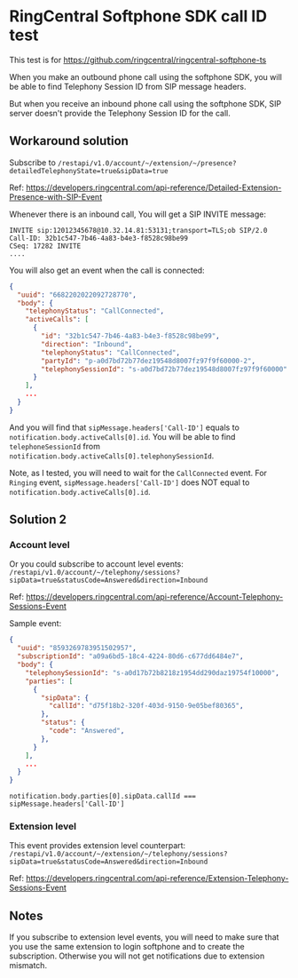 # RingCentral Softphone SDK call ID test

This test is for https://github.com/ringcentral/ringcentral-softphone-ts

When you make an outbound phone call using the softphone SDK, you will be able
to find Telephony Session ID from SIP message headers.

But when you receive an inbound phone call using the softphone SDK, SIP server
doesn't provide the Telephony Session ID for the call.

## Workaround solution

Subscribe to
`/restapi/v1.0/account/~/extension/~/presence?detailedTelephonyState=true&sipData=true`

Ref:
https://developers.ringcentral.com/api-reference/Detailed-Extension-Presence-with-SIP-Event

Whenever there is an inbound call, You will get a SIP INVITE message:

```
INVITE sip:12012345678@10.32.14.81:53131;transport=TLS;ob SIP/2.0
Call-ID: 32b1c547-7b46-4a83-b4e3-f8528c98be99
CSeq: 17282 INVITE
....
```

You will also get an event when the call is connected:

```json
{
  "uuid": "6682202022092728770",
  "body": {
    "telephonyStatus": "CallConnected",
    "activeCalls": [
      {
        "id": "32b1c547-7b46-4a83-b4e3-f8528c98be99",
        "direction": "Inbound",
        "telephonyStatus": "CallConnected",
        "partyId": "p-a0d7bd72b77dez19548d8007fz97f9f60000-2",
        "telephonySessionId": "s-a0d7bd72b77dez19548d8007fz97f9f60000"
      }
    ],
    ...
  }
}
```

And you will find that `sipMessage.headers['Call-ID']` equals to
`notification.body.activeCalls[0].id`. You will be able to find
`telephoneSessionId` from `notification.body.activeCalls[0].telephonySessionId`.

Note, as I tested, you will need to wait for the `CallConnected` event. For
`Ringing` event, `sipMessage.headers['Call-ID']` does NOT equal to
`notification.body.activeCalls[0].id`.

## Solution 2

### Account level

Or you could subscribe to account level events:
`/restapi/v1.0/account/~/telephony/sessions?sipData=true&statusCode=Answered&direction=Inbound`

Ref:
https://developers.ringcentral.com/api-reference/Account-Telephony-Sessions-Event

Sample event:

```json
{
  "uuid": "8593269783951502957",
  "subscriptionId": "a09a6bd5-18c4-4224-80d6-c677dd6484e7",
  "body": {
    "telephonySessionId": "s-a0d17b72b8218z1954dd290daz19754f10000",
    "parties": [
      {
        "sipData": {
          "callId": "d75f18b2-320f-403d-9150-9e05bef80365",
        },
        "status": {
          "code": "Answered",
        },
      }
    ],
    ...
  }
}
```

`notification.body.parties[0].sipData.callId === sipMessage.headers['Call-ID']`

### Extension level

This event provides extension level counterpart:
`/restapi/v1.0/account/~/extension/~/telephony/sessions?sipData=true&statusCode=Answered&direction=Inbound`

Ref:
https://developers.ringcentral.com/api-reference/Extension-Telephony-Sessions-Event

## Notes

If you subscribe to extension level events, you will need to make sure that you
use the same extension to login softphone and to create the subscription.
Otherwise you will not get notifications due to extension mismatch.

